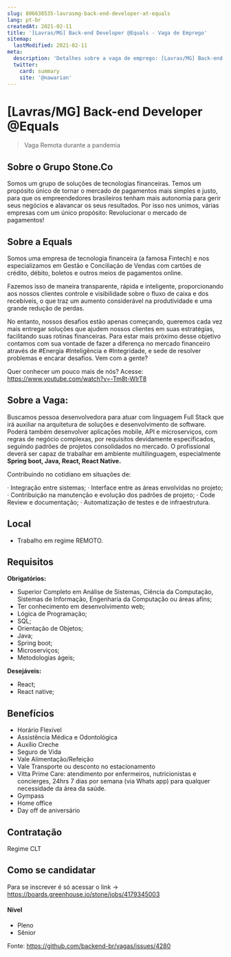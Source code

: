 ```yaml
---
slug: 806638535-lavrasmg-back-end-developer-at-equals
lang: pt-br
createdAt: 2021-02-11
title: '[Lavras/MG] Back-end Developer @Equals - Vaga de Emprego'
sitemap:
  lastModified: 2021-02-11
meta:
  description: 'Detalhes sobre a vaga de emprego: [Lavras/MG] Back-end Developer @Equals'
  twitter:
    card: summary
    site: '@nawarian'
---
```


# [Lavras/MG] Back-end Developer @Equals

<!--
==================================================
Caso a vaga for remoto durante a pandemia informar no texto "Remoto durante o covid"
==================================================
-->
<!-- 
==================================================
POR FAVOR, SÓ POSTE SE A VAGA FOR PARA BACK-END!

Não faça distinção de gênero no título da vaga.

Use: "Back-End Developer" ao invés de 
"Desenvolvedor Back-End" \o/

Exemplo: `[São Paulo] Back-End Developer @ NOME DA EMPRESA`
==================================================
-->
<!--
==================================================
Caso a vaga for remoto durante a pandemia deixar a linha abaixo
==================================================
-->
> Vaga Remota durante a pandemia

## Sobre o Grupo Stone.Co

Somos um grupo de soluções de tecnologias financeiras. Temos um propósito único de tornar o mercado de pagamentos mais simples e justo, para que os empreendedores brasileiros tenham mais autonomia para gerir seus negócios e alavancar os seus resultados. Por isso nos unimos, várias empresas com um único propósito: Revolucionar o mercado de pagamentos!

## Sobre a Equals

Somos uma empresa de tecnologia financeira (a famosa Fintech) e nos especializamos em Gestão e Conciliação de Vendas com cartões de crédito, débito, boletos e outros meios de pagamentos online.

Fazemos isso de maneira transparente, rápida e inteligente, proporcionando aos nossos clientes controle e visibilidade sobre o fluxo de caixa e dos recebíveis, o que traz um aumento considerável na produtividade e uma grande redução de perdas.

No entanto, nossos desafios estão apenas começando, queremos cada vez mais entregar soluções que ajudem nossos clientes em suas estratégias, facilitando suas rotinas financeiras. Para estar mais próximo desse objetivo contamos com sua vontade de fazer a diferença no mercado financeiro através de #Energia #Inteligência e #Integridade, e sede de resolver problemas e encarar desafios. Vem com a gente?

Quer conhecer um pouco mais de nós? Acesse: https://www.youtube.com/watch?v=-Tm8t-WlrT8

## Sobre a Vaga:

Buscamos pessoa desenvolvedora para atuar com linguagem Full Stack que irá auxiliar na arquitetura de soluções e desenvolvimento de software. Poderá também desenvolver aplicações mobile, API e microserviços, com regras de negócio complexas, por requisitos devidamente especificados, seguindo padrões de projetos consolidados no mercado. O profissional deverá ser capaz de trabalhar em ambiente multilinguagem, especialmente **Spring boot, Java, React, React Native.**

Contribuindo no cotidiano em situações de:

· Integração entre sistemas;
· Interface entre as áreas envolvidas no projeto;
· Contribuição na manutenção e evolução dos padrões de projeto;
· Code Review e documentação;
· Automatização de testes e de infraestrutura.

## Local

- Trabalho em regime REMOTO.

## Requisitos

**Obrigatórios:**
- Superior Completo em Análise de Sistemas, Ciência da Computação, Sistemas de Informação, Engenharia da Computação ou áreas afins;
- Ter conhecimento em desenvolvimento web;
- Lógica de Programação;
- SQL;
- Orientação de Objetos;
- Java;
- Spring boot;
- Microserviços;
- Metodologias ágeis;

**Desejáveis:**
- React;
- React native;

## Benefícios

- Horário Flexível
- Assistência Médica e Odontológica
- Auxílio Creche
- Seguro de Vida
- Vale Alimentação/Refeição
- Vale Transporte ou desconto no estacionamento
- Vitta Prime Care: atendimento por enfermeiros, nutricionistas e concierges, 24hrs 7 dias por semana (via Whats app) para qualquer necessidade da área da saúde.
- Gympass
- Home office
- Day off de aniversário

## Contratação

Regime CLT 

## Como se candidatar

Para se inscrever é só acessar o link -> https://boards.greenhouse.io/stone/jobs/4179345003

#### Nível

- Pleno
- Sênior

Fonte: https://github.com/backend-br/vagas/issues/4280